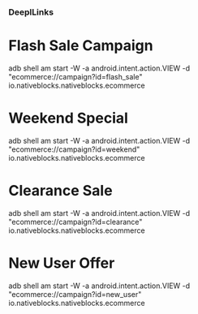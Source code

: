 ### DeeplLinks

# Flash Sale Campaign
adb shell am start -W -a android.intent.action.VIEW -d "ecommerce://campaign?id=flash_sale" io.nativeblocks.nativeblocks.ecommerce

# Weekend Special
adb shell am start -W -a android.intent.action.VIEW -d "ecommerce://campaign?id=weekend" io.nativeblocks.nativeblocks.ecommerce

# Clearance Sale
adb shell am start -W -a android.intent.action.VIEW -d "ecommerce://campaign?id=clearance" io.nativeblocks.nativeblocks.ecommerce

# New User Offer
adb shell am start -W -a android.intent.action.VIEW -d "ecommerce://campaign?id=new_user" io.nativeblocks.nativeblocks.ecommerce
